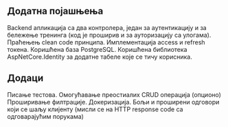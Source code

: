 
## Додатна појашњења

Backend апликација са два контролера, један за аутентикацију и за бележење тренинга (код је проширив и за ауторизацију са улогама). 
Праћењењ clean code принципа. Имплементација access и refresh токена. Коришћена база PostgreSQL. Коришћена библиотека AspNetCore.Identity
за додатне табеле које се тичу корисника.

## Додаци

Писање тестова.
Омогућавање преостиалих CRUD операција (опционо)
Проширивање филтрације.
Докеризација.
Бољи и проширени одговори који се шаљу клијенту (мисли се на HTTP response code са одговарајућим порукама)
